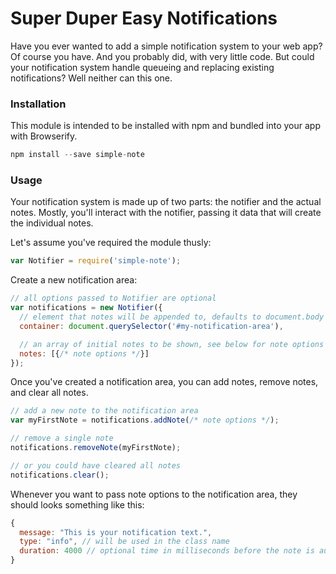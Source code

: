 # Super Duper Easy Notifications

Have you ever wanted to add a simple notification system to your web app? Of course you have. And you probably did, with very little code. But could your notification system handle queueing and replacing existing notifications? Well neither can this one.

### Installation

This module is intended to be installed with npm and bundled into your app with Browserify.

```js
npm install --save simple-note
```

### Usage

Your notification system is made up of two parts: the notifier and the actual notes. Mostly, you'll interact with the notifier, passing it data that will create the individual notes.

Let's assume you've required the module thusly:

```js
var Notifier = require('simple-note');
```

Create a new notification area:

```js
// all options passed to Notifier are optional
var notifications = new Notifier({
  // element that notes will be appended to, defaults to document.body
  container: document.querySelector('#my-notification-area'),

  // an array of initial notes to be shown, see below for note options
  notes: [{/* note options */}]
});
```

Once you've created a notification area, you can add notes, remove notes, and clear all notes.

```js
// add a new note to the notification area
var myFirstNote = notifications.addNote(/* note options */);

// remove a single note
notifications.removeNote(myFirstNote);

// or you could have cleared all notes
notifications.clear();
```

Whenever you want to pass note options to the notification area, they should looks something like this:

```js
{
  message: "This is your notification text.",
  type: "info", // will be used in the class name
  duration: 4000 // optional time in milliseconds before the note is auto-removed
}
```
